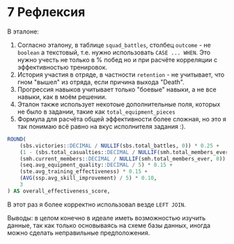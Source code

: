 # 7 Рефлексия

В эталоне:
1. Согласно эталону, в таблице `squad_battles`, столбец `outcome` - не `boolean` а текстовый, т.е.
нужно использовать `CASE ... WHEN`. Это нужно учесть не только в % побед но и при расчёте корреляции
с эффективностью тренировок.
2. История участия в отряде, в частности `retention` - не учитывает, что гном "вышел" из отряда, если
причина выхода "Death".
3. Прогрессия навыков учитывает только "боевые" навыки, а не все навыки, как в моём решении.
4. Эталон также использует некотоые дополнительные поля, которых не было в задании, такие как `total_equipment_pieces`
5. Формула для расчёта общей эффективности более сложная, но это я так понимаю всё равно на вкус исполнителя задания :).
```sql
ROUND(
    (sbs.victories::DECIMAL / NULLIF(sbs.total_battles, 0)) * 0.25 +
    (1 - (sbs.total_casualties::DECIMAL / NULLIF(smh.total_members_ever, 0))) * 0.20 +
    (smh.current_members::DECIMAL / NULLIF(smh.total_members_ever, 0)) * 0.15 +
    (seq.avg_equipment_quality::DECIMAL / 5) * 0.15 +
    (ste.avg_training_effectiveness) * 0.15 +
    (AVG(ssp.avg_skill_improvement) / 5) * 0.10,
    3
) AS overall_effectiveness_score,
```

В этот раз я более корректно использовал везде `LEFT JOIN`.

Выводы: в целом конечно в идеале иметь возможностью изучить данные, так как только основываясь
на схеме базы данных, иногда можно сделать неправильные предположения.
